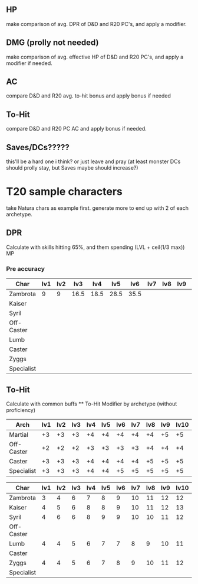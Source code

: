 ## HP

make comparison of avg. DPR of D&D and R20 PC's, and apply a modifier.

## DMG (prolly not needed)

make comparison of avg. effective HP of D&D and R20 PC's, and apply a modifier if needed.

## AC

compare D&D and R20 avg. to-hit bonus and apply bonus if needed

## To-Hit

compare D&D and R20 PC AC and apply bonus if needed.

## Saves/DCs?????
this'll be a hard one i think? or just leave and pray (at least monster DCs should prolly stay, but Saves maybe should increase?)

# T20 sample characters

take Natura chars as example first. generate more to end up with 2 of each archetype.

## DPR
Calculate with skills hitting 65%, and them spending (LVL + ceil(1/3 max)) MP

### Pre accuracy

| Char       | lv1 | lv2 | lv3  | lv4  | lv5  | lv6  | lv7 | lv8 | lv9 | lv10 | lv11 | lv12 | lv13 | lv14 | lv15 | lv16 | lv17 | lv18 | lv19 | lv20 |
| ---------- | --- | --- | ---- | ---- | ---- | ---- | --- | --- | --- | ---- | ---- | ---- | ---- | ---- | ---- | ---- | ---- | ---- | ---- | ---- |
| Zambrota   | 9   | 9   | 16.5 | 18.5 | 28.5 | 35.5 |     |     |     |      |      |      |      |      |      |      |      |      |      |      |
| Kaiser     |     |     |      |      |      |      |     |     |     |      |      |      |      |      |      |      |      |      |      |      |
| Syril      |     |     |      |      |      |      |     |     |     |      |      |      |      |      |      |      |      |      |      |      |
| Off-Caster |     |     |      |      |      |      |     |     |     |      |      |      |      |      |      |      |      |      |      |      |
| Lumb       |     |     |      |      |      |      |     |     |     |      |      |      |      |      |      |      |      |      |      |      |
| Caster     |     |     |      |      |      |      |     |     |     |      |      |      |      |      |      |      |      |      |      |      |
| Zyggs      |     |     |      |      |      |      |     |     |     |      |      |      |      |      |      |      |      |      |      |      |
| Specialist |     |     |      |      |      |      |     |     |     |      |      |      |      |      |      |      |      |      |      |      |

## To-Hit
Calculate with common buffs
**
To-Hit Modifier by archetype (without proficiency)

| Arch       | lv1 | lv2 | lv3 | lv4 | lv5 | lv6 | lv7 | lv8 | lv9 | lv10 | lv11 | lv12 | lv13 | lv14 | lv15 | lv16 | lv17 | lv18 | lv19 | lv20 |
| ---------- | --- | --- | --- | --- | --- | --- | --- | --- | --- | ---- | ---- | ---- | ---- | ---- | ---- | ---- | ---- | ---- | ---- | ---- |
| Martial    | +3  | +3  | +3  | +4  | +4  | +4  | +4  | +4  | +5  | +5   | +5   | +5   | +5   | +5   | +5   | +5   | +5   | +5   | +5   | +5   |
| Off-Caster | +2  | +2  | +2  | +3  | +3  | +3  | +3  | +4  | +4  | +4   | +4   | +5   | +5   | +5   | +5   | +5   | +5   | +5   | +5   | +5   |
| Caster     | +3  | +3  | +3  | +4  | +4  | +4  | +4  | +5  | +5  | +5   | +5   | +5   | +5   | +5   | +5   | +5   | +5   | +5   | +5   | +5   |
| Specialist | +3  | +3  | +3  | +4  | +4  | +5  | +5  | +5  | +5  | +5   | +5   | +5   | +5   | +5   | +5   | +5   | +5   | +5   | +5   | +5   |

| Char       | lv1 | lv2 | lv3 | lv4 | lv5 | lv6 | lv7 | lv8 | lv9 | lv10 | lv11 | lv12 | lv13 | lv14 | lv15 | lv16 | lv17 | lv18 | lv19 | lv20 |
| ---------- | --- | --- | --- | --- | --- | --- | --- | --- | --- | ---- | ---- | ---- | ---- | ---- | ---- | ---- | ---- | ---- | ---- | ---- |
| Zambrota   | 3   | 4   | 6   | 7   | 8   | 9   | 10  | 11  | 12  | 12   |      |      |      |      |      |      |      |      |      |      |
| Kaiser     | 4   | 5   | 6   | 8   | 8   | 9   | 10  | 11  | 12  | 13   |      |      |      |      |      |      |      |      |      |      |
| Syril      | 4   | 6   | 6   | 8   | 9   | 9   | 10  | 10  | 11  | 12   |      |      |      |      |      |      |      |      |      |      |
| Off-Caster |     |     |     |     |     |     |     |     |     |      |      |      |      |      |      |      |      |      |      |      |
| Lumb       | 4   | 4   | 5   | 6   | 7   | 7   | 8   | 9   | 10  | 11   |      |      |      |      |      |      |      |      |      |      |
| Caster     |     |     |     |     |     |     |     |     |     |      |      |      |      |      |      |      |      |      |      |      |
| Zyggs      | 4   | 4   | 5   | 6   | 7   | 8   | 9   | 10  | 11  | 12   |      |      |      |      |      |      |      |      |      |      |
| Specialist |     |     |     |     |     |     |     |     |     |      |      |      |      |      |      |      |      |      |      |      |
